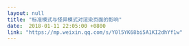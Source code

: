 ```yaml
---
layout: null
title: "标准模式与怪异模式对渲染页面的影响"
date:  2018-01-11 22:05:00 +0800
link: "https://mp.weixin.qq.com/s/Y0l5YK68bi5A1KI2dhYf1w"
---
```


